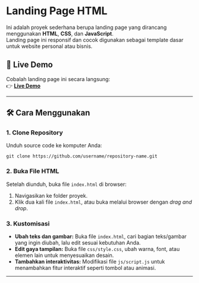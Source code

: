 # Landing Page HTML

Ini adalah proyek sederhana berupa landing page yang dirancang menggunakan **HTML**, **CSS**, dan **JavaScript**.  
Landing page ini responsif dan cocok digunakan sebagai template dasar untuk website personal atau bisnis.

## 🚀 Live Demo

Cobalah landing page ini secara langsung:  
👉 <a href="https://raw.githack.com/izulramadhan/template-optima-landingpage/master/index.html"><strong>Live Demo</strong></a>

---

## 🛠️ Cara Menggunakan

### 1. Clone Repository

Unduh source code ke komputer Anda:  
<pre>
<code>git clone https://github.com/username/repository-name.git</code>
</pre>

### 2. Buka File HTML

Setelah diunduh, buka file <code>index.html</code> di browser:
<ol>
  <li>Navigasikan ke folder proyek.</li>
  <li>Klik dua kali file <code>index.html</code>, atau buka melalui browser dengan <i>drag and drop</i>.</li>
</ol>

### 3. Kustomisasi

<ul>
  <li><strong>Ubah teks dan gambar:</strong>  
    Buka file <code>index.html</code>, cari bagian teks/gambar yang ingin diubah, lalu edit sesuai kebutuhan Anda.
  </li>
  <li><strong>Edit gaya tampilan:</strong>  
    Buka file <code>css/style.css</code>, ubah warna, font, atau elemen lain untuk menyesuaikan desain.
  </li>
  <li><strong>Tambahkan interaktivitas:</strong>  
    Modifikasi file <code>js/script.js</code> untuk menambahkan fitur interaktif seperti tombol atau animasi.
  </li>
</ul>

---
